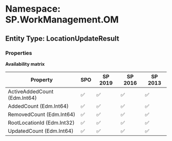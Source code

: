 # Namespace: SP.WorkManagement.OM

## Entity Type: LocationUpdateResult

### Properties

**Availability matrix**

Property | SPO | SP 2019 | SP 2016 | SP 2013
----------|-----|---------|---------|--------
ActiveAddedCount (Edm.Int64) | ✅ | ✅ | ✅ | ✅
AddedCount (Edm.Int64) | ✅ | ✅ | ✅ | ✅
RemovedCount (Edm.Int64) | ✅ | ✅ | ✅ | ✅
RootLocationId (Edm.Int32) | ✅ | ✅ | ✅ | ✅
UpdatedCount (Edm.Int64) | ✅ | ✅ | ✅ | ✅

